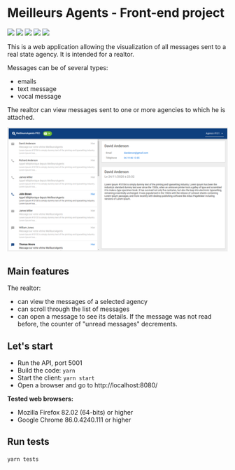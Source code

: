 # Meilleurs Agents - Front-end project

<p>
<a href="https://developer.mozilla.org/en-US/docs/Web/JavaScript" target="_blank"><img src="https://img.shields.io/badge/javascript%20-%23323330.svg?&style=for-the-badge&logo=javascript&logoColor=%23F7DF1E"/></a>
<img src="https://img.shields.io/badge/webpack%20-%238DD6F9.svg?&style=for-the-badge&logo=webpack&logoColor=black" />
<a href="https://reactjs.org/" target="_blank"><img src="https://img.shields.io/badge/react%20-%2320232a.svg?&style=for-the-badge&logo=react&logoColor=%2361DAFB"/></a>
<a href="https://redux.js.org/" target="_blank"><img src="https://img.shields.io/badge/redux%20-%23593d88.svg?&style=for-the-badge&logo=redux&logoColor=white"/></a>
<a href="https://material-ui.com/" target="_blank"><img src="https://img.shields.io/badge/material%20ui%20-%230081CB.svg?&style=for-the-badge&logo=material-ui&logoColor=white"/></a>
</p>

This is a web application allowing the visualization of all messages sent to a real state agency. It is intended for a realtor.

Messages can be of several types:

- emails
- text message
- vocal message

The realtor can view messages sent to one or more agencies to which he is attached.

![Computer view](https://github.com/domidemps/meilleurs-agents/blob/master/images/computer-view.png?raw=true)

## Main features

The realtor:

- can view the messages of a selected agency
- can scroll through the list of messages
- can open a message to see its details. If the message was not read before, the counter of "unread messages" decrements.

## Let's start

- Run the API, port 5001
- Build the code: `yarn`
- Start the client: `yarn start`
- Open a browser and go to http://localhost:8080/

**Tested web browsers:**

- Mozilla Firefox 82.02 (64-bits) or higher
- Google Chrome 86.0.4240.111 or higher

## Run tests

`yarn tests`
